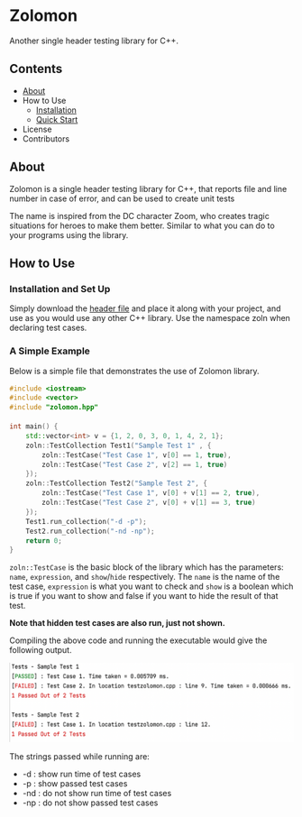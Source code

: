 # Zolomon
Another single header testing library for C++.

## Contents

- [About](#about)
- How to Use
    - [Installation](#installation-and-set-up)
    - [Quick Start](#a-simple-example)
- License
- Contributors

## About
Zolomon is  a single header testing library for C++, that reports file and line number in case of error, and can be used to create unit tests

The name is inspired from the DC character Zoom, who creates tragic situations for heroes to make them better. Similar to what you can do to your programs using the library.

## How to Use
### Installation and Set Up
Simply download the [header file](https://raw.githubusercontent.com/PK-cod3ch3mist/Zolomon/main/zolomon.hpp?token=ANHLDA6AV5SHVJRQVTHP4NTBFIGVY) and place it along with your project, and use as you would use any other C++ library. Use the namespace zoln when declaring test cases.

### A Simple Example
Below is a simple file that demonstrates the use of Zolomon library.
```c++
#include <iostream>
#include <vector>
#include "zolomon.hpp"

int main() {
    std::vector<int> v = {1, 2, 0, 3, 0, 1, 4, 2, 1};
    zoln::TestCollection Test1("Sample Test 1" , {
        zoln::TestCase("Test Case 1", v[0] == 1, true),
        zoln::TestCase("Test Case 2", v[2] == 1, true)
    });
    zoln::TestCollection Test2("Sample Test 2", {
        zoln::TestCase("Test Case 1", v[0] + v[1] == 2, true),
        zoln::TestCase("Test Case 2", v[0] + v[1] == 3, true)
    });
    Test1.run_collection("-d -p");
    Test2.run_collection("-nd -np");
    return 0;
}
```
`zoln::TestCase` is the basic block of the library which has the parameters: `name`, `expression`, and `show`/`hide` respectively. The `name` is the name of the test case, `expression` is what you want to check and `show` is a boolean which is true if you want to show and false if you want to hide the result of that test.

**Note that hidden test cases are also run, just not shown.**

Compiling the above code and running the executable would give the following output.

![Simple Eg Output](https://github.com/PK-cod3ch3mist/Zolomon/blob/main/simple.png)

The strings passed while running are:
- \-d : show run time of test cases
- \-p : show passed test cases
- \-nd : do not show run time of test cases
- \-np : do not show passed test cases